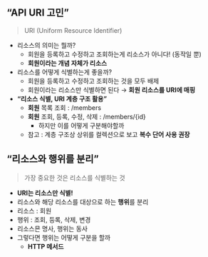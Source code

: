 ## “API URI 고민”

> URI (Uniform Resource Identifier)
>
- 리소스의 의미는 뭘까?
    - 회원을 등록하고 수정하고 조회하는게 리소스가 아니다! (동작일 뿐)
    - **회원이라는 개념 자체가 리소스**
- 리소스를 어떻게 식별하는게 좋을까?
    - 회원을 등록하고 수정하고 조회하는 것을 모두 배제
    - 회원이라는 리소스만 식별하면 된다 → **회원 리소스를 URI에 매핑**
- **“리소스 식별, URI 계층 구조 활용”**
    - **회원** 목록 조회 : /members
    - **회원** 조회, 등록, 수정, 삭제 : /members/{id}
        - 하지만 이를 어떻게 구분해야할까
    - 참고 : 계층 구조상 상위를 컬렉션으로 보고 **복수 단어 사용 권장**

## “리소스와 행위를 분리”

> 가장 중요한 것은 리소스를 식별하는 것
>
- **URI는 리소스만 식별!**
- 리소스와 해당 리소스를 대상으로 하는 **행위**를 분리
- 리소스 : 회원
- 행위 : 조회, 등록, 삭제, 변경
- 리소스믄 명사, 행위는 동사
- 그렇다면 행위는 어떻게 구분을 할까
    - **HTTP 메서드**